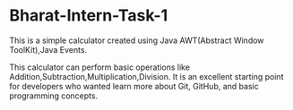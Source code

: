 # Bharat-Intern-Task-1

This is a simple calculator created using Java AWT(Abstract Window ToolKit),Java Events.

This calculator can perform basic operations like Addition,Subtraction,Multiplication,Division.
It is an excellent starting point for developers who wanted learn more about Git, GitHub, and basic programming concepts.
